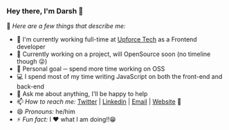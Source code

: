 ### Hey there, I'm Darsh 👋

📌 _Here are a few things that describe me:_

- 💼 I'm currently working full-time at [Upforce Tech](https://www.upforcetech.com/) as a Frontend developer
- 🔖 Currently working on a project, will OpenSource soon (no timeline though 😜)
- 🔭 Personal goal ─ spend more time working on OSS
- 💻 I spend most of my time writing JavaScript on both the front-end and back-end
- 💬 Ask me about anything, I'll be happy to help
- 📫 _How to reach me:_ [Twitter](https://twitter.com/iamdarshshah) | [Linkedin](https://www.linkedin.com/in/iamdarshshah/) | [Email](mailto:imdarshshah@gmail.com) | [Website](https://darshshah.me) 🚀
- 😄 _Pronouns:_ he/him
- ⚡ _Fun fact:_ I ❤️ what I am doing!!😁
